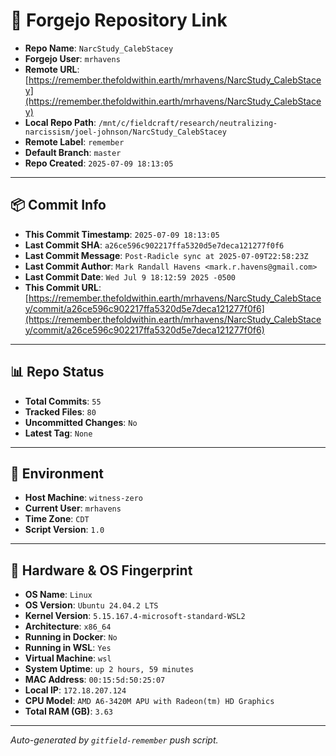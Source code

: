 # 🔗 Forgejo Repository Link

- **Repo Name**: `NarcStudy_CalebStacey`
- **Forgejo User**: `mrhavens`
- **Remote URL**: [https://remember.thefoldwithin.earth/mrhavens/NarcStudy_CalebStacey](https://remember.thefoldwithin.earth/mrhavens/NarcStudy_CalebStacey)
- **Local Repo Path**: `/mnt/c/fieldcraft/research/neutralizing-narcissism/joel-johnson/NarcStudy_CalebStacey`
- **Remote Label**: `remember`
- **Default Branch**: `master`
- **Repo Created**: `2025-07-09 18:13:05`

---

## 📦 Commit Info

- **This Commit Timestamp**: `2025-07-09 18:13:05`
- **Last Commit SHA**: `a26ce596c902217ffa5320d5e7deca121277f0f6`
- **Last Commit Message**: `Post-Radicle sync at 2025-07-09T22:58:23Z`
- **Last Commit Author**: `Mark Randall Havens <mark.r.havens@gmail.com>`
- **Last Commit Date**: `Wed Jul 9 18:12:59 2025 -0500`
- **This Commit URL**: [https://remember.thefoldwithin.earth/mrhavens/NarcStudy_CalebStacey/commit/a26ce596c902217ffa5320d5e7deca121277f0f6](https://remember.thefoldwithin.earth/mrhavens/NarcStudy_CalebStacey/commit/a26ce596c902217ffa5320d5e7deca121277f0f6)

---

## 📊 Repo Status

- **Total Commits**: `55`
- **Tracked Files**: `80`
- **Uncommitted Changes**: `No`
- **Latest Tag**: `None`

---

## 🧭 Environment

- **Host Machine**: `witness-zero`
- **Current User**: `mrhavens`
- **Time Zone**: `CDT`
- **Script Version**: `1.0`

---

## 🧬 Hardware & OS Fingerprint

- **OS Name**: `Linux`
- **OS Version**: `Ubuntu 24.04.2 LTS`
- **Kernel Version**: `5.15.167.4-microsoft-standard-WSL2`
- **Architecture**: `x86_64`
- **Running in Docker**: `No`
- **Running in WSL**: `Yes`
- **Virtual Machine**: `wsl`
- **System Uptime**: `up 2 hours, 59 minutes`
- **MAC Address**: `00:15:5d:50:25:07`
- **Local IP**: `172.18.207.124`
- **CPU Model**: `AMD A6-3420M APU with Radeon(tm) HD Graphics`
- **Total RAM (GB)**: `3.63`

---

_Auto-generated by `gitfield-remember` push script._
